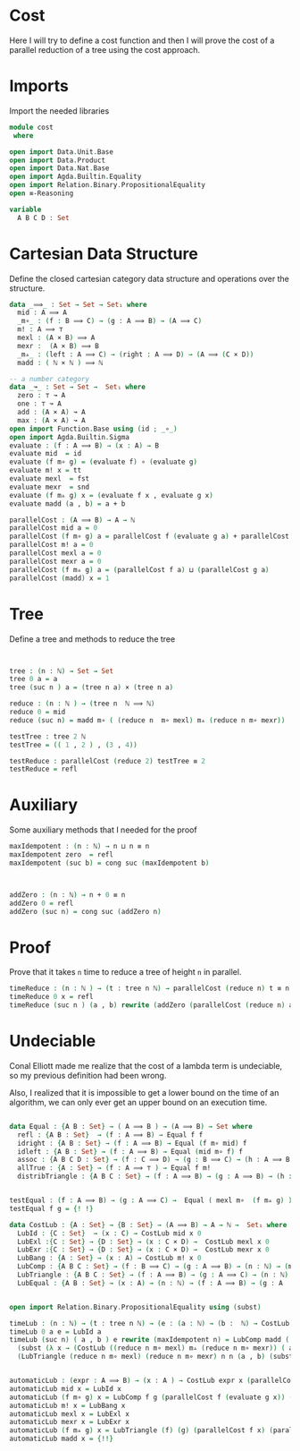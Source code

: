 # Cost

Here I will try to define a cost function and then I will prove the cost of a parallel reduction of a tree using the cost approach.



# Imports
Import the needed libraries

```agda
module cost
 where

open import Data.Unit.Base
open import Data.Product
open import Data.Nat.Base
open import Agda.Builtin.Equality
open import Relation.Binary.PropositionalEquality
open ≡-Reasoning

variable
  A B C D : Set
```
# Cartesian Data Structure

Define the closed cartesian category data structure and operations over the structure.
```agda
data _⟹_ : Set → Set → Set₁ where
  mid : A ⟹ A
  _m∘_ : (f : B ⟹ C) → (g : A ⟹ B) → (A ⟹ C)
  m! : A ⟹ ⊤
  mexl : (A × B) ⟹ A
  mexr :  (A × B) ⟹ B
  _m▵_ : (left : A ⟹ C) → (right : A ⟹ D) → (A ⟹ (C × D))
  madd : ( ℕ × ℕ ) ⟹ ℕ

-- a number category
data _↝_ : Set → Set →  Set₁ where
  zero : ⊤ ↝ A
  one : ⊤ ↝ A
  add : (A × A) ↝ A
  max : (A × A) ↝ A
open import Function.Base using (id ; _∘_)
open import Agda.Builtin.Sigma
evaluate : (f : A ⟹ B) → (x : A) → B
evaluate mid  = id
evaluate (f m∘ g) = (evaluate f) ∘ (evaluate g)
evaluate m! x = tt
evaluate mexl  = fst
evaluate mexr  = snd
evaluate (f m▵ g) x = (evaluate f x , evaluate g x)
evaluate madd (a , b) = a + b

parallelCost : (A ⟹ B) → A → ℕ
parallelCost mid a = 0
parallelCost (f m∘ g) a = parallelCost f (evaluate g a) + parallelCost g a
parallelCost m! a = 0
parallelCost mexl a = 0
parallelCost mexr a = 0
parallelCost (f m▵ g) a = (parallelCost f a) ⊔ (parallelCost g a)
parallelCost (madd) x = 1


```

# Tree
Define a tree and methods to reduce the tree

```agda


tree : (n : ℕ) → Set → Set
tree 0 a = a
tree (suc n ) a = (tree n a) × (tree n a)

reduce : (n : ℕ ) → (tree n  ℕ ⟹ ℕ)
reduce 0 = mid
reduce (suc n) = madd m∘ ( (reduce n  m∘ mexl) m▵ (reduce n m∘ mexr))

testTree : tree 2 ℕ
testTree = (( 1 , 2 ) , (3 , 4))

testReduce : parallelCost (reduce 2) testTree ≡ 2
testReduce = refl
```
# Auxiliary
Some auxiliary methods that I needed for the proof

```agda
maxIdempotent : (n : ℕ) → n ⊔ n ≡ n
maxIdempotent zero  = refl
maxIdempotent (suc b) = cong suc (maxIdempotent b)



addZero : (n : ℕ) → n + 0 ≡ n
addZero 0 = refl
addZero (suc n) = cong suc (addZero n)
```

# Proof
Prove that it takes `n` time to reduce a tree of height `n` in parallel.
```agda
timeReduce : (n : ℕ ) → (t : tree n ℕ) → parallelCost (reduce n) t ≡ n
timeReduce 0 x = refl
timeReduce (suc n ) (a , b) rewrite (addZero (parallelCost (reduce n) a)) | (addZero (parallelCost (reduce n ) a )) | (addZero (parallelCost (reduce n) b)) | (timeReduce n a) | (timeReduce n b) | (maxIdempotent n) = refl
```


# Undeciable

Conal Elliott made me realize that the cost of a lambda term is undeciable, so my previous definition had been wrong.


Also, I realized that it is impossible to get a lower bound on the time of an algorithm, we can only ever get an upper bound on an execution time.


```agda

data Equal : {A B : Set} → ( A ⟹ B ) → (A ⟹ B) → Set where
  refl : {A B : Set}  → (f : A ⟹ B) → Equal f f
  idright : {A B : Set} → (f : A ⟹ B) → Equal (f m∘ mid) f
  idleft : {A B : Set} → (f : A ⟹ B) → Equal (mid m∘ f) f
  assoc : {A B C D : Set} → (f : C ⟹ D) → (g : B ⟹ C) → (h : A ⟹ B) → Equal (f m∘ (g m∘ h)) ((f m∘ g) m∘ h)
  allTrue : {A : Set} → (f : A ⟹ ⊤ ) → Equal f m!
  distribTriangle : {A B C : Set} → (f : A ⟹ B) → (g : A ⟹ B) → (h : A ⟹ C) → (k : A ⟹ C) → (Equal f g) → (Equal k h) → Equal (f m▵  k) (g m▵ h)


testEqual : (f : A ⟹ B) → (g : A ⟹ C) →  Equal ( mexl m∘  (f m▵ g) ) f
testEqual f g = {! !}

data CostLub : {A : Set} → {B : Set} → (A ⟹ B) → A → ℕ →  Set₁ where
  LubId : {C : Set}  → (x : C) → CostLub mid x 0
  LubExl :{C : Set} → {D : Set} → (x : C × D) →  CostLub mexl x 0
  LubExr :{C : Set} → {D : Set} → (x : C × D) →  CostLub mexr x 0
  LubBang : {A : Set} → (x : A) → CostLub m! x 0
  LubComp : {A B C : Set} → (f : B ⟹ C) → (g : A ⟹ B) → (n : ℕ) → (m : ℕ) → (a : A)  → (x : CostLub f (evaluate g a) n) → (y : CostLub g a m) → CostLub (f m∘ g) a (n + m)
  LubTriangle : {A B C : Set} → (f : A ⟹ B) → (g : A ⟹ C) → (n : ℕ) → (m : ℕ) → (a : A)  (x : CostLub f a n) → (y : CostLub g a m) → CostLub (f m▵ g) a (n ⊔ m)
  LubEqual : {A B : Set} → (x : A) → (n : ℕ) → (f : A ⟹ B) → (g : A  ⟹ B) → Equal f g → CostLub f x n → CostLub g x n


open import Relation.Binary.PropositionalEquality using (subst)

timeLub : (n : ℕ) → (t : tree n ℕ) → (e : (a : ℕ) → (b :  ℕ) → CostLub madd ( a , b) 1) → CostLub (reduce n) t n
timeLub 0 a e = LubId a
timeLub (suc n) ( a , b ) e rewrite (maxIdempotent n) = LubComp madd ( (reduce n  m∘ mexl) m▵ (reduce n m∘ mexr)) 1 n (a , b) (e (evaluate (reduce n) a) (evaluate (reduce n) b))
  (subst (λ x → (CostLub ((reduce n m∘ mexl) m▵ (reduce n m∘ mexr)) ( a , b ) x)) (maxIdempotent n)
  (LubTriangle (reduce n m∘ mexl) (reduce n m∘ mexr) n n (a , b) (subst (λ x → CostLub (reduce n m∘ mexl) (a , b) x) (addZero n) ( LubComp (reduce n) mexl n 0 ((a , b)) (timeLub n a e) (LubExl ((a , b))))) (subst (λ x → CostLub (reduce n m∘ mexr) (a , b) x) (addZero n) (LubComp (reduce n) mexr n 0 ((a , b)) (timeLub n b e) (LubExr ( (a , b)))))))


automaticLub : (expr : A ⟹ B) → (x : A ) → CostLub expr x (parallelCost expr x)
automaticLub mid x = LubId x
automaticLub (f m∘ g) x = LubComp f g (parallelCost f (evaluate g x)) (parallelCost g x) x (automaticLub f (evaluate g x)) ( automaticLub g x)
automaticLub m! x = LubBang x
automaticLub mexl x = LubExl x
automaticLub mexr x = LubExr x
automaticLub (f m▵ g) x = LubTriangle (f) (g) (parallelCost f x) (parallelCost g x) x (automaticLub f x) (automaticLub g x)
automaticLub madd x = {!!}
```
